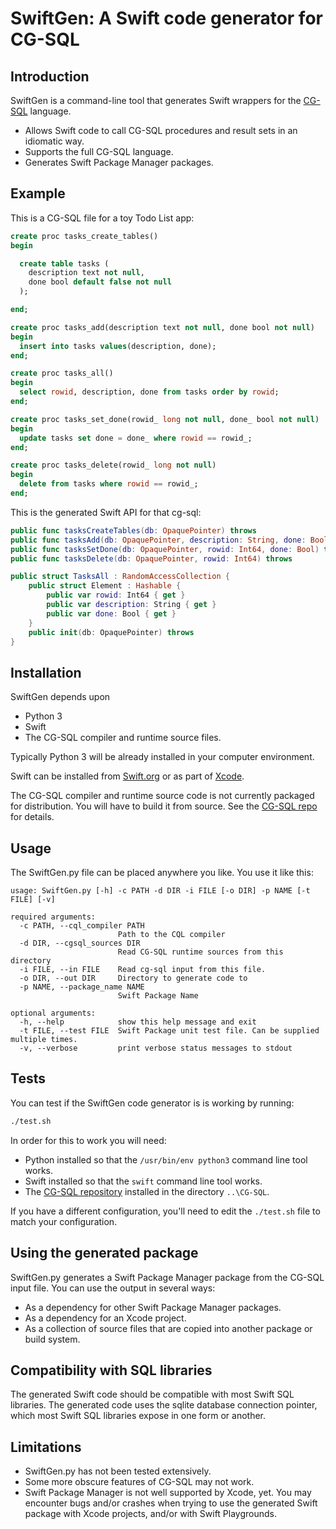 # SwiftGen: A Swift code generator for CG-SQL

## Introduction

SwiftGen is a command-line tool that generates Swift wrappers for the [CG-SQL](https://cgsql.dev/) language.

+ Allows Swift code to call CG-SQL procedures and result sets in an idiomatic way.
+ Supports the full CG-SQL language.
+ Generates Swift Package Manager packages.

## Example

This is a CG-SQL file for a toy Todo List app:

```sql
create proc tasks_create_tables()
begin

  create table tasks (
    description text not null,
    done bool default false not null
  );

end;

create proc tasks_add(description text not null, done bool not null)
begin
  insert into tasks values(description, done);
end;

create proc tasks_all()
begin
  select rowid, description, done from tasks order by rowid;
end;

create proc tasks_set_done(rowid_ long not null, done_ bool not null)
begin
  update tasks set done = done_ where rowid == rowid_;
end;

create proc tasks_delete(rowid_ long not null)
begin
  delete from tasks where rowid == rowid_;
end;
```

This is the generated Swift API for that cg-sql:

```swift
public func tasksCreateTables(db: OpaquePointer) throws
public func tasksAdd(db: OpaquePointer, description: String, done: Bool) throws 
public func tasksSetDone(db: OpaquePointer, rowid: Int64, done: Bool) throws 
public func tasksDelete(db: OpaquePointer, rowid: Int64) throws

public struct TasksAll : RandomAccessCollection {
    public struct Element : Hashable {
        public var rowid: Int64 { get }
        public var description: String { get }
        public var done: Bool { get }
    }
    public init(db: OpaquePointer) throws
}
```

## Installation

SwiftGen depends upon

+ Python 3
+ Swift
+ The CG-SQL compiler and runtime source files.

Typically Python 3 will be already installed in your computer environment.

Swift can be installed from [Swift.org](https://www.swift.org/) or as part of
[Xcode](https://apps.apple.com/us/app/xcode/id497799835?mt=12).

The CG-SQL compiler and runtime source code is not currently 
packaged for distribution. You will have to build it from source. See the
[CG-SQL repo](https://github.com/facebookincubator/CG-SQL) for details.

## Usage

The SwiftGen.py file can be placed anywhere you like. You use it like this:

```
usage: SwiftGen.py [-h] -c PATH -d DIR -i FILE [-o DIR] -p NAME [-t FILE] [-v]

required arguments:
  -c PATH, --cql_compiler PATH
                        Path to the CQL compiler
  -d DIR, --cgsql_sources DIR
                        Read CG-SQL runtime sources from this directory
  -i FILE, --in FILE    Read cg-sql input from this file.
  -o DIR, --out DIR     Directory to generate code to
  -p NAME, --package_name NAME
                        Swift Package Name

optional arguments:
  -h, --help            show this help message and exit
  -t FILE, --test FILE  Swift Package unit test file. Can be supplied multiple times.
  -v, --verbose         print verbose status messages to stdout
```

## Tests

You can test if the SwiftGen code generator is is working by running:

```bash
./test.sh
```

In order for this to work you will need:

+ Python installed so that the `/usr/bin/env python3` command line tool works. 
+ Swift installed so that the `swift` command line tool works.
+ The [CG-SQL repository](https://github.com/facebookincubator/CG-SQL) installed
  in the directory `..\CG-SQL`.

If you have a different configuration, you'll need to edit the `./test.sh` file to
match your configuration.

## Using the generated package

SwiftGen.py generates a Swift Package Manager package from the CG-SQL input file. You
can use the output in several ways:

+ As a dependency for other Swift Package Manager packages.
+ As a dependency for an Xcode project.
+ As a collection of source files that are copied into another package or build system.

## Compatibility with SQL libraries

The generated Swift code should be compatible with most Swift SQL libraries. The
generated code uses the sqlite database connection pointer, which most Swift SQL
libraries expose in one form or another.

## Limitations

- SwiftGen.py has not been tested extensively.
- Some more obscure features of CG-SQL may not work.
- Swift Package Manager is not well supported by Xcode, yet. You may encounter
  bugs and/or crashes when trying to use the generated Swift package with Xcode
  projects, and/or with Swift Playgrounds.
